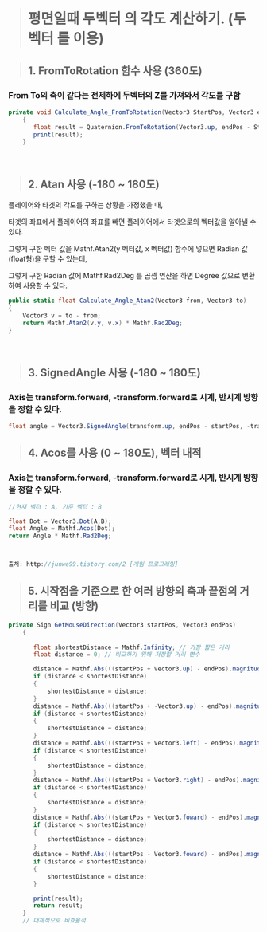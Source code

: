
># 평면일때 두벡터 의 각도 계산하기. (두 벡터 를 이용)


> ## 1. FromToRotation 함수 사용 (360도)

### From To의 축이 같다는 전제하에 두벡터의 Z를 가져와서 각도를 구함
```csharp
private void Calculate_Angle_FromToRotation(Vector3 StartPos, Vector3 endPos) //시작점과 끝점에 대한 마우스 포지션
    {
       float result = Quaternion.FromToRotation(Vector3.up, endPos - StartPos).eulerAngles.z;
       print(result);
    }
```
<br>

> ## 2. Atan 사용 (-180 ~ 180도)
플레이어와 타겟의 각도를 구하는 상황을 가정했을 때,



타겟의 좌표에서 플레이어의 좌표를 빼면 플레이어에서 타겟으로의 벡터값을 알아낼 수 있다.



그렇게 구한 벡터 값을 Mathf.Atan2(y 벡터값, x 벡터값) 함수에 넣으면 Radian 값(float형)을 구할 수 있는데,



그렇게 구한 Radian 값에 Mathf.Rad2Deg 를 곱셈 연산을 하면 Degree 값으로 변환하여 사용할 수 있다.
```csharp
public static float Calculate_Angle_Atan2(Vector3 from, Vector3 to)
{
    Vector3 v = to - from;
    return Mathf.Atan2(v.y, v.x) * Mathf.Rad2Deg;
}
```
<br>

> ## 3. SignedAngle 사용 (-180 ~ 180도)

### Axis는 transform.forward, -transform.forward로 시계, 반시계 방향을 정할 수 있다.
```csharp
float angle = Vector3.SignedAngle(transform.up, endPos - startPos, -transform.forward);
```

> ## 4. Acos를 사용 (0 ~ 180도), 벡터 내적

### Axis는 transform.forward, -transform.forward로 시계, 반시계 방향을 정할 수 있다.
```csharp
//현재 벡터 : A, 기준 벡터 : B

float Dot = Vector3.Dot(A,B);
float Angle = Mathf.Acos(Dot);
return Angle * Mathf.Rad2Deg;



출처: http://junwe99.tistory.com/2 [게임 프로그래밍]
```

> ## 5. 시작점을 기준으로 한 여러 방향의 축과 끝점의 거리를 비교 (방향)
```csharp
private Sign GetMouseDirection(Vector3 startPos, Vector3 endPos)
    {   
      
       float shortestDistance = Mathf.Infinity; // 가장 짧은 거리
       float distance = 0; // 비교하기 위해 저장할 거리 변수

       distance = Mathf.Abs(((startPos + Vector3.up) - endPos).magnitude); //상
       if (distance < shortestDistance)
       {
           shortestDistance = distance;
       }
       distance = Mathf.Abs(((startPos + -Vector3.up) - endPos).magnitude); // 하
       if (distance < shortestDistance)
       {
           shortestDistance = distance;
       }
       distance = Mathf.Abs(((startPos + Vector3.left) - endPos).magnitude); //좌
       if (distance < shortestDistance)
       {
           shortestDistance = distance;
       }
       distance = Mathf.Abs(((startPos + Vector3.right) - endPos).magnitude); // 우
       if (distance < shortestDistance)
       {
           shortestDistance = distance;
       }
       distance = Mathf.Abs(((startPos + Vector3.foward) - endPos).magnitude); // 앞
       if (distance < shortestDistance)
       {
           shortestDistance = distance;
       }
       distance = Mathf.Abs(((startPos - Vector3.foward) - endPos).magnitude); // 뒤
       if (distance < shortestDistance)
       {
           shortestDistance = distance;
       }

       print(result);
       return result;
    }
    // 대체적으로 비효율적..

```